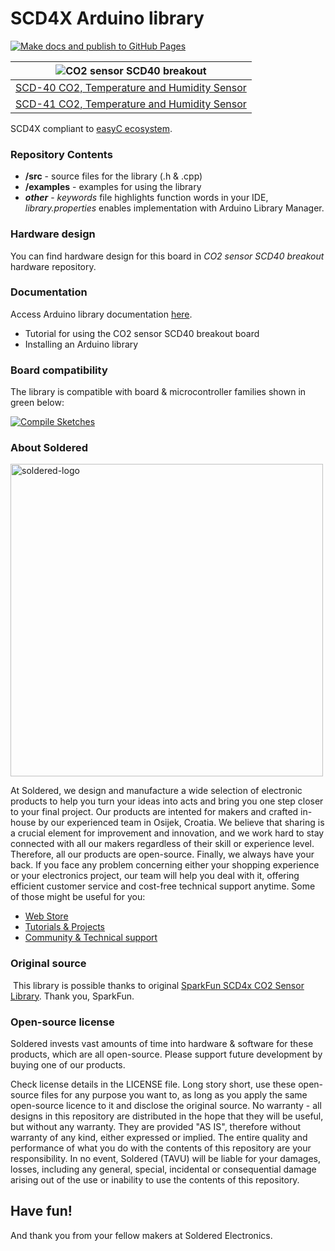 # SCD4X Arduino library

[![Make docs and publish to GitHub Pages](https://github.com/SolderedElectronics/Soldered-SCD-4X-Arduino-Library/actions/workflows/make_docs.yml/badge.svg?branch=dev)](https://github.com/SolderedElectronics/Soldered-SCD-4X-Arduino-Library/actions/workflows/make_docs.yml)

| ![CO2 sensor SCD40 breakout](https://upload.wikimedia.org/wikipedia/commons/8/8f/Example_image.svg) |
| :---------------------------------------------------------------------------------------------:     |
| [SCD-40 CO2, Temperature and Humidity Sensor ](https://www.solde.red/333191)                        |
| [SCD-41 CO2, Temperature and Humidity Sensor ](https://www.solde.red/333220)                        |

SCD4X compliant to [easyC ecosystem](https://www.soldered.com/en/easyC). 

### Repository Contents
- **/src** - source files for the library (.h & .cpp)
- **/examples** - examples for using the library
- ***other*** - *keywords* file highlights function words in your IDE, *library.properties* enables implementation with Arduino Library Manager.

### Hardware design
You can find hardware design for this board in *CO2 sensor SCD40 breakout* hardware repository.

### Documentation

Access Arduino library documentation [here](https://SolderedElectronics.github.io/Soldered-SCD-4X-Arduino-Library/).

- Tutorial for using the CO2 sensor SCD40 breakout board
- Installing an Arduino library

### Board compatibility

The library is compatible with board & microcontroller families shown in green below: 

[![Compile Sketches](http://github-actions.40ants.com/SolderedElectronics/Soldered-SCD-4X-Arduino-Library/matrix.svg?branch=dev&only=Compile%20Sketches)](https://github.com/SolderedElectronics/Soldered-SCD-4X-Arduino-Library/actions/workflows/compile_test.yml)


### About Soldered
<img src="https://raw.githubusercontent.com/e-radionicacom/Soldered-Generic-Arduino-Library/dev/extras/Soldered-logo-color.png" alt="soldered-logo" width="500"/>

At Soldered, we design and manufacture a wide selection of electronic products to help you turn your ideas into acts and bring you one step closer to your final project. Our products are intented for makers and crafted in-house by our experienced team in Osijek, Croatia. We believe that sharing is a crucial element for improvement and innovation, and we work hard to stay connected with all our makers regardless of their skill or experience level. Therefore, all our products are open-source. Finally, we always have your back. If you face any problem concerning either your shopping experience or your electronics project, our team will help you deal with it, offering efficient customer service and cost-free technical support anytime. Some of those might be useful for you:

- [Web Store](https://www.soldered.com/shop)
- [Tutorials & Projects](https://soldered.com/learn)
- [Community & Technical support](https://soldered.com/community)


### Original source
​
This library is possible thanks to original [SparkFun SCD4x CO2 Sensor Library](https://github.com/sparkfun/SparkFun_SCD4x_Arduino_Library). Thank you, SparkFun. 


### Open-source license
Soldered invests vast amounts of time into hardware & software for these products, which are all open-source. Please support future development by buying one of our products. 

Check license details in the LICENSE file. Long story short, use these open-source files for any purpose you want to, as long as you apply the same open-source licence to it and disclose the original source. No warranty - all designs in this repository are distributed in the hope that they will be useful, but without any warranty. They are provided "AS IS", therefore without warranty of any kind, either expressed or implied. The entire quality and performance of what you do with the contents of this repository are your responsibility. In no event, Soldered (TAVU) will be liable for your damages, losses, including any general, special, incidental or consequential damage arising out of the use or inability to use the contents of this repository. 

## Have fun! 
And thank you from your fellow makers at Soldered Electronics.